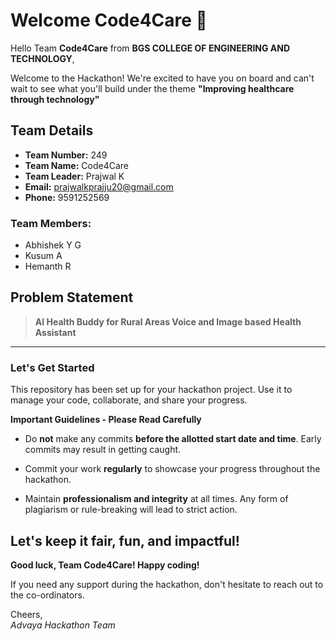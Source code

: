 # Welcome Code4Care 👋

Hello Team **Code4Care** from **BGS COLLEGE OF ENGINEERING AND TECHNOLOGY**,

Welcome to the Hackathon! We're excited to have you on board and can't wait to see what you'll build under the theme **"Improving healthcare through technology"** 

## Team Details

- **Team Number:** 249  
- **Team Name:** Code4Care
- **Team Leader:** Prajwal K  
- **Email:** prajwalkprajju20@gmail.com  
- **Phone:** 9591252569  

### Team Members:
- Abhishek Y G 
- Kusum A 
- Hemanth R 

## Problem Statement

> **AI Health Buddy for Rural Areas Voice and Image based Health Assistant**

---

### Let's Get Started 

This repository has been set up for your hackathon project. Use it to manage your code, collaborate, and share your progress.

**Important Guidelines - Please Read Carefully**

- Do **not** make any commits **before the allotted start date and time**. Early commits may result in getting caught.
- Commit your work **regularly** to showcase your progress throughout the hackathon.

- Maintain **professionalism and integrity** at all times. Any form of plagiarism or rule-breaking will lead to strict action.

Let's keep it fair, fun, and impactful! 
---

**Good luck, Team Code4Care! Happy coding!**

If you need any support during the hackathon, don't hesitate to reach out to the co-ordinators.

Cheers,  
_Advaya Hackathon Team_
